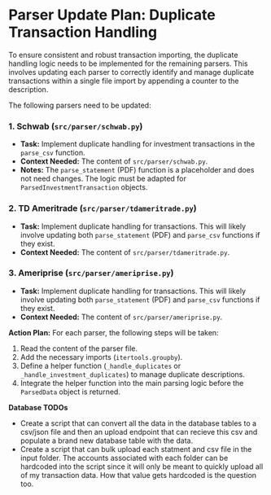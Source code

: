 # Parser Update Plan: Duplicate Transaction Handling

To ensure consistent and robust transaction importing, the duplicate handling logic needs to be implemented for the remaining parsers. This involves updating each parser to correctly identify and manage duplicate transactions within a single file import by appending a counter to the description.

The following parsers need to be updated:

### 1. Schwab (`src/parser/schwab.py`)
- **Task:** Implement duplicate handling for investment transactions in the `parse_csv` function.
- **Context Needed:** The content of `src/parser/schwab.py`.
- **Notes:** The `parse_statement` (PDF) function is a placeholder and does not need changes. The logic must be adapted for `ParsedInvestmentTransaction` objects.

### 2. TD Ameritrade (`src/parser/tdameritrade.py`)
- **Task:** Implement duplicate handling for transactions. This will likely involve updating both `parse_statement` (PDF) and `parse_csv` functions if they exist.
- **Context Needed:** The content of `src/parser/tdameritrade.py`.

### 3. Ameriprise (`src/parser/ameriprise.py`)
- **Task:** Implement duplicate handling for transactions. This will likely involve updating both `parse_statement` (PDF) and `parse_csv` functions if they exist.
- **Context Needed:** The content of `src/parser/ameriprise.py`.

**Action Plan:**
For each parser, the following steps will be taken:
1. Read the content of the parser file.
2. Add the necessary imports (`itertools.groupby`).
3. Define a helper function (`_handle_duplicates` or `_handle_investment_duplicates`) to manage duplicate descriptions.
4. Integrate the helper function into the main parsing logic before the `ParsedData` object is returned.


**Database TODOs**
- Create a script that can convert all the data in the database tables to a csv/json file and then an upload endpoint that can recieve this csv and populate a brand new database table with the data.
- Create a script that can bulk upload each statment and csv file in the input folder. The accounts associated with each folder can be hardcoded into the script since it will only be meant to quickly upload all of my transaction data. How that value gets hardcoded is the question too.  